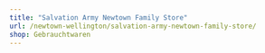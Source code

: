 ```yaml
---
title: "Salvation Army Newtown Family Store"
url: /newtown-wellington/salvation-army-newtown-family-store/
shop: Gebrauchtwaren
---
```

